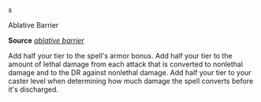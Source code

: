 s

Ablative Barrier

**Source** [_ablative barrier_](ultimateCombat/spells/ablativeBarrier.md#_ablative-barrier)

Add half your tier to the spell's armor bonus. Add half your tier to the amount of lethal damage from each attack that is converted to nonlethal damage and to the DR against nonlethal damage. Add half your tier to your caster level when determining how much damage the spell converts before it's discharged.

